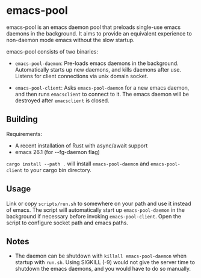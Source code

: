 # emacs-pool

emacs-pool is an emacs daemon pool that preloads single-use emacs daemons in the background. It aims to provide an equivalent experience to non-daemon mode emacs without the slow startup.

emacs-pool consists of two binaries:

- `emacs-pool-daemon`: Pre-loads emacs daemons in the background. Automatically starts up new daemons, and kills daemons after use. Listens for client connections via unix domain socket.

- `emacs-pool-client`: Asks `emacs-pool-daemon` for a new emacs daemon, and then runs `emacsclient` to connect to it. The emacs daemon will be destroyed after `emacsclient` is closed.

## Building

Requirements:
- A recent installation of Rust with async/await support
- emacs 26.1 (for --fg-daemon flag)

`cargo install --path .` will install `emacs-pool-daemon` and `emacs-pool-client` to your cargo bin directory.

## Usage

Link or copy `scripts/run.sh` to somewhere on your path and use it instead of emacs. The script will automatically start up `emacs-pool-daemon` in the background if necessary before invoking `emacs-pool-client`. Open the script to configure socket path and emacs paths.

## Notes

- The daemon can be shutdown with `killall emacs-pool-daemon` when startup with `run.sh`. Using SIGKILL (-9) would not give the server time to shutdown the emacs daemons, and you would have to do so manually.
